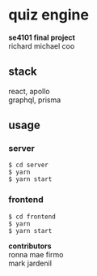 # quiz engine

<b>se4101 final project</b>  
richard michael coo

## stack
react, apollo  
graphql, prisma

## usage

### server

```shell
$ cd server
$ yarn
$ yarn start
```

### frontend

```shell
$ cd frontend
$ yarn
$ yarn start
```

<b>contributors</b>  
ronna mae firmo  
mark jardenil
